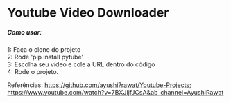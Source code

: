 # Youtube Video Downloader 

##### Como usar:    

1: Faça o clone do projeto  
2: Rode 'pip install pytube'  
3: Escolha seu vídeo e cole a URL dentro do código  
4: Rode o projeto.  

Referências:
https://github.com/ayushi7rawat/Youtube-Projects;
https://www.youtube.com/watch?v=7BXJIjfJCsA&ab_channel=AyushiRawat